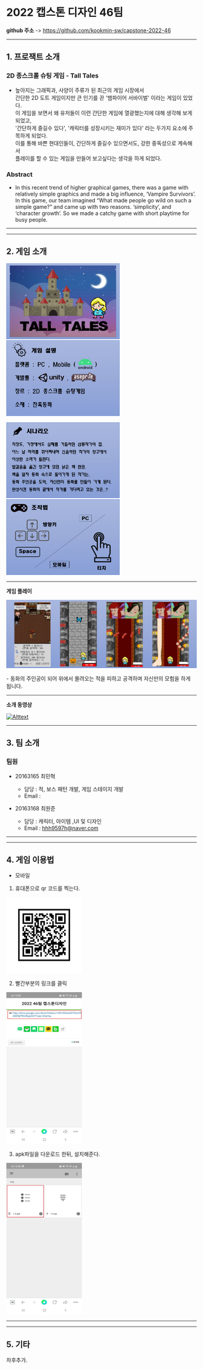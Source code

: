 # 2022 캡스톤 디자인 46팀

**github 주소** -> https://github.com/kookmin-sw/capstone-2022-46


---------------------------------------




## 1. 프로잭트 소개

### 2D 종스크롤 슈팅 게임 - Tall Tales
 - 높아지는 그래픽과, 사양이 주류가 된 최근의 게임 시장에서  
   간단한 2D 도트 게임이지만 큰 인기를 끈 '뱀파이어 서바이벌' 이라는 게임이 있었다.   
   이 게임을 보면서 왜 유저들이 이런 간단한 게임에 열광했는지에 대해 생각해 보게 되었고,   
   '간단하게 즐길수 있다', '캐릭터를 성장시키는 재미가 있다' 라는 두가지 요소에 주목하게 되었다.  
   이를 통해 바쁜 현대인들이, 간단하게 즐길수 있으면서도, 강한 중독성으로 계속해서  
   플레이를 할 수 있는 게임을 만들어 보고싶다는 생각을 하게 되었다.

### Abstract
- In this recent trend of higher graphical games, there was a game with relatively simple graphics and made a big influence, ‘Vampire Survivors’. 
  In this game, our team imagined “What made people go wild on such a simple game?” and came up with two reasons. ‘simplicity’, and ‘character growth’. 
  So we made a catchy game with short playtime for busy people.

---------------------------------------
---------------------------------------
## 2. 게임 소개


<p> <img src="page_img/p1.png" width="300" height="200"> &nbsp;&nbsp;&nbsp; <img src="page_img/p2.png" width="300" height="200" ></p>
<p> <img src="page_img/p3.png" width="300" height="200"> &nbsp;&nbsp;&nbsp; <img src="page_img/p4.png" width="300" height="200" ></p>




---------------------------------------
**게임 플레이**
<p> <img src="page_img/p5.png">  
</p>
 - 동화의 주인공이 되어 위에서 몰려오는 적을 피하고 공격하며
   자신만의 모험을 하게 됩니다.




---------------------------------------

**소개 동영상**

[![Alttext](http://img.youtube.com/vi/lKygw1w8_xg/0.jpg)](https://www.youtube.com/watch?v=lKygw1w8_xg)

---------------------------------------
## 3. 팀 소개

### 팀원
* 20163165 최민혁
  + 담당  : 적, 보스 패턴 개발, 게임 스테이지 개발
  + Email : 
  
* 20163168 최원준
  + 담당  : 캐릭터, 아이템 ,UI 및 디자인
  + Email : hhh9597h@naver.com



---------------------------------------
---------------------------------------
## 4. 게임 이용법

* 모바일
1. 휴대폰으로 qr 코드를 찍는다.
<p> <img src="page_img/qr.jpg" width="200" height="200"></p>

2. 빨간부분의 링크를 클릭
<p> <img src="page_img/m1.jpg" width="200" height="400"></p>

3. apk파일을 다운로드 한뒤, 설치해준다.
<p> <img src="page_img/m2.jpg" width="200" height="400"></p>


---------------------------------------
---------------------------------------

## 5. 기타

차후추가.
